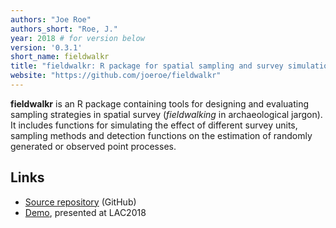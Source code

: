 ```yaml
---
authors: "Joe Roe"
authors_short: "Roe, J."
year: 2018 # for version below
version: '0.3.1'
short_name: fieldwalkr
title: "fieldwalkr: R package for spatial sampling and survey simulation"
website: "https://github.com/joeroe/fieldwalkr"
---
```


**fieldwalkr** is an R package containing tools for designing and evaluating sampling strategies in spatial survey (*fieldwalking* in archaeological jargon). It includes functions for simulating the effect of different survey units, sampling methods and detection functions on the estimation of randomly generated or observed point processes.

## Links

* [Source repository](https://github.com/joeroe/fieldwalkr) (GitHub)
* [Demo](https://joeroe.shinyapps.io/LAC2018_fieldwalkr/), presented at LAC2018

